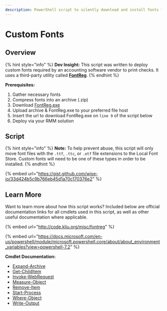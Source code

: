 ```yaml
---
description: PowerShell script to silently download and install fonts from a zip archive.
---
```


# Custom Fonts

## Overview

{% hint style="info" %}
**Dev Insight:** This script was written to deploy custom fonts required by an accounting software vendor to print checks. It uses a third-party utility called [**FontReg**](http://code.kliu.org/misc/fontreg/).
{% endhint %}

**Prerequisites:**

1. Gather necessary fonts
2. Compress fonts into an archive (.zip)
3. Download [FontReg.exe](http://code.kliu.org/misc/fontreg/)
4. Upload archive & FontReg.exe to your preferred file host
5. Insert the url to download FontReg.exe on `line 9` of the script below
6. Deploy via your RMM solution

## Script

{% hint style="info" %}
**Note:** To help prevent abuse, this script will only move font files with the `.ttf`, `.ttc`, or `.otf` file extensions to the Local Font Store. Custom fonts will need to be one of these types in order to be installed.
{% endhint %}

{% embed url="https://gist.github.com/wise-io/33d424b5c9b766eb45d1a70c170376e2" %}

## Learn More

Want to learn more about how this script works? Included below are official documentation links for all cmdlets used in this script, as well as other useful documentation where applicable.

{% embed url="http://code.kliu.org/misc/fontreg" %}

{% embed url="https://docs.microsoft.com/en-us/powershell/module/microsoft.powershell.core/about/about_environment_variables?view=powershell-7.2" %}

**Cmdlet Documentation:**

* [Expand-Archive](https://docs.microsoft.com/en-us/powershell/module/microsoft.powershell.archive/expand-archive?view=powershell-7.2)
* [Get-ChildItem](https://docs.microsoft.com/en-us/powershell/module/microsoft.powershell.management/get-childitem?view=powershell-7.2)
* [Invoke-WebRequest](https://docs.microsoft.com/en-us/powershell/module/microsoft.powershell.utility/invoke-webrequest?view=powershell-7.2)
* [Measure-Object](https://docs.microsoft.com/en-us/powershell/module/microsoft.powershell.utility/measure-object?view=powershell-7.2)
* [Remove-Item](https://docs.microsoft.com/en-us/powershell/module/microsoft.powershell.management/remove-item?view=powershell-7.2)
* [Start-Process](https://docs.microsoft.com/en-us/powershell/module/microsoft.powershell.management/start-process?view=powershell-7.2)
* [Where-Object](https://docs.microsoft.com/en-us/powershell/module/microsoft.powershell.core/where-object?view=powershell-7.2)
* [Write-Output](https://docs.microsoft.com/en-us/powershell/module/microsoft.powershell.utility/write-output?view=powershell-7.2)
